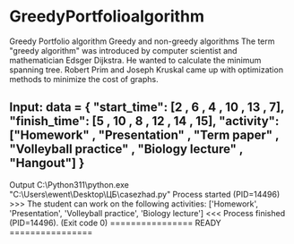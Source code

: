 # GreedyPortfolioalgorithm
Greedy Portfolio algorithm
Greedy and non-greedy algorithms
The term "greedy algorithm" was introduced by computer scientist and mathematician Edsger Dijkstra. 
He wanted to calculate the minimum spanning tree.
Robert Prim and Joseph Kruskal came up with optimization methods to minimize the cost of graphs.

Input:
data = {
  "start_time": [2 , 6 , 4 , 10 , 13 , 7],
  "finish_time": [5 , 10 , 8 , 12 , 14 , 15],
  "activity": ["Homework" , "Presentation" , "Term paper" , "Volleyball practice" , "Biology lecture" , "Hangout"]
}
-------------------------------------------------------------------------------------------------------------------

Output
C:\Python311\python.exe "C:\Users\ewent\Desktop\ЦБ\casezhad.py"
Process started (PID=14496) >>>
The student can work on the following activities: ['Homework', 'Presentation', 'Volleyball practice', 'Biology lecture']
<<< Process finished (PID=14496). (Exit code 0)
================ READY ================
